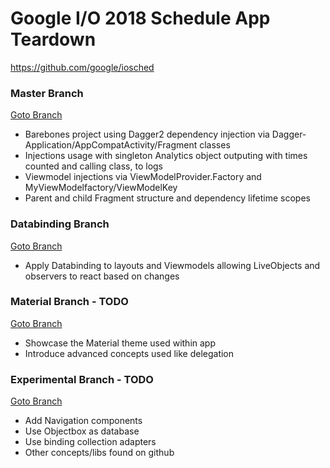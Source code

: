 # Google I/O 2018 Schedule App Teardown
https://github.com/google/iosched

### Master Branch
[Goto Branch](https://github.com/ersin-ertan/iosched_teardown/tree/master)
- Barebones project using Dagger2 dependency injection via Dagger-Application/AppCompatActivity/Fragment classes
- Injections usage with singleton Analytics object outputing with times counted and calling class, to logs
- Viewmodel injections via ViewModelProvider.Factory and MyViewModelfactory/ViewModelKey
- Parent and child Fragment structure and dependency lifetime scopes

### Databinding Branch
[Goto Branch](https://github.com/ersin-ertan/iosched_teardown/tree/databinding)
- Apply Databinding to layouts and Viewmodels allowing LiveObjects and observers to react based on changes

### Material Branch - TODO
[Goto Branch](https://github.com/ersin-ertan/iosched_teardown/tree/material)
- Showcase the Material theme used within app
- Introduce advanced concepts used like delegation

### Experimental Branch - TODO
[Goto Branch](https://github.com/ersin-ertan/iosched_teardown/tree/experimental)
- Add Navigation components
- Use Objectbox as database
- Use binding collection adapters
- Other concepts/libs found on github
